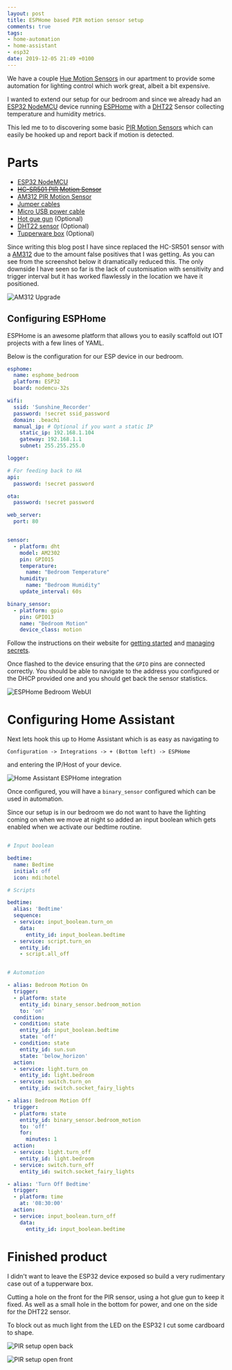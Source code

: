 ```yaml
---
layout: post
title: ESPHome based PIR motion sensor setup
comments: true
tags:
- home-automation
- home-assistant
- esp32
date: 2019-12-05 21:49 +0100
---
```

We have a couple [Hue Motion Sensors][0] in our apartment to provide some automation for lighting control which work great, albeit a bit expensive.

I wanted to extend our setup for our bedroom and since we already had an [ESP32 NodeMCU][1] device running [ESPHome][2] with a [DHT22][3] Sensor collecting temperature and humidity metrics.

This led me to to discovering some basic [PIR Motion Sensors][11] which can easily be hooked up and report back if motion is detected.

# Parts

- [ESP32 NodeMCU][1]
- ~~[HC-SR501 PIR Motion Sensor][4]~~
- [AM312 PIR Motion Sensor][11]
- [Jumper cables][5]
- [Micro USB power cable][8]
- [Hot gue gun][6] (Optional)
- [DHT22 sensor][3] (Optional)
- [Tupperware box][7] (Optional)

Since writing this blog post I have since replaced the HC-SR501 sensor with a [AM312][11] due to the amount false positives that I was getting. As you can see from the screenshot below it dramatically reduced this. The only downside I have seen so far is the lack of customisation with sensitivity and trigger interval but it has worked flawlessly in the location we have it positioned. 

![AM312 Upgrade](/assets/img/posts/am312-ha-upgrade.jpg)

## Configuring ESPHome

ESPHome is an awesome platform that allows you to easily scaffold out IOT projects with a few lines of YAML.

Below is the configuration for our ESP device in our bedroom.

```yaml
esphome:
  name: esphome_bedroom
  platform: ESP32
  board: nodemcu-32s

wifi:
  ssid: 'Sunshine_Recorder'
  password: !secret ssid_password
  domain: .beachi
  manual_ip: # Optional if you want a static IP
    static_ip: 192.168.1.104
    gateway: 192.168.1.1
    subnet: 255.255.255.0

logger:

# For feeding back to HA
api:
  password: !secret password

ota:
  password: !secret password

web_server:
  port: 80


sensor:
  - platform: dht
    model: AM2302
    pin: GPIO15
    temperature:
      name: "Bedroom Temperature"
    humidity:
      name: "Bedroom Humidity"
    update_interval: 60s

binary_sensor:
  - platform: gpio
    pin: GPIO13
    name: "Bedroom Motion"
    device_class: motion

```

Follow the instructions on their website for [getting started][9] and [managing secrets][10].

Once flashed to the device ensuring that the `GPIO` pins are connected correctly. You should be able to navigate to the address you configured or the DHCP provided one and you should get back the sensor statistics.

![ESPHome Bedroom WebUI](/assets/img/posts/esphome-bedroom-sensor-pir.png)


# Configuring Home Assistant

Next lets hook this up to Home Assistant which is as easy as navigating to

```
Configuration -> Integrations -> + (Bottom left) -> ESPHome
```

and entering the IP/Host of your device.

![Home Assistant ESPHome integration](/assets/img/posts/ha-esphome-integration.png)

Once configured, you will have a `binary_sensor` configured which can be used in automation.

Since our setup is in our bedroom we do not want to have the lighting coming on when we move at night so added an input boolean which gets enabled when we activate our bedtime routine.


```yaml

# Input boolean

bedtime:
  name: Bedtime
  initial: off
  icon: mdi:hotel

# Scripts

bedtime:
  alias: 'Bedtime'
  sequence:
  - service: input_boolean.turn_on
    data:
      entity_id: input_boolean.bedtime
  - service: script.turn_on
    entity_id:
    - script.all_off


# Automation

- alias: Bedroom Motion On
  trigger:
  - platform: state
    entity_id: binary_sensor.bedroom_motion
    to: 'on'
  condition:
  - condition: state
    entity_id: input_boolean.bedtime
    state: 'off'
  - condition: state
    entity_id: sun.sun
    state: 'below_horizon'
  action:
  - service: light.turn_on
    entity_id: light.bedroom
  - service: switch.turn_on
    entity_id: switch.socket_fairy_lights

- alias: Bedroom Motion Off
  trigger:
  - platform: state
    entity_id: binary_sensor.bedroom_motion
    to: 'off'
    for:
      minutes: 1
  action:
  - service: light.turn_off
    entity_id: light.bedroom
  - service: switch.turn_off
    entity_id: switch.socket_fairy_lights

- alias: 'Turn Off Bedtime'
  trigger:
  - platform: time
    at: '08:30:00'
  action:
  - service: input_boolean.turn_off
    data:
      entity_id: input_boolean.bedtime
```

# Finished product

I didn't want to leave the ESP32 device exposed so build a very rudimentary case out of a tupperware box.

Cutting a hole on the front for the PIR sensor, using a hot glue gun to keep it fixed. As well as a small hole in the bottom for power, and one on the side for the DHT22 sensor.

To block out as much light from the LED on the ESP32 I cut some cardboard to shape.

![PIR setup open back](/assets/img/posts/pir-setup-open-back.jpg)

![PIR setup open front](/assets/img/posts/pir-setup-open-front.jpg)


[0]: https://www.amazon.de/exec/obidos/ASIN/B0748NCMNW/hexagon05-21/
[1]: https://www.amazon.de/exec/obidos/ASIN/B071P98VTG/hexagon05-21/
[2]: https://esphome.io/
[3]: https://www.amazon.de/exec/obidos/ASIN/B01DB8JH4M/hexagon05-21/
[4]: https://www.amazon.de/exec/obidos/ASIN/B07V9GFHFW/hexagon05-21/
[5]: https://www.amazon.de/exec/obidos/ASIN/B074P726ZR/hexagon05-21/
[6]: https://www.amazon.de/exec/obidos/ASIN/B06VWT71FG/hexagon05-21/
[7]: https://www.amazon.de/exec/obidos/ASIN/B0000AN4CI/hexagon05-21/
[8]: https://www.amazon.de/exec/obidos/ASIN/B07232M876/hexagon05-21/
[9]: https://esphome.io/guides/getting_started_command_line.html
[10]: https://esphome.io/guides/faq.html?highlight=secrets
[11]: https://www.amazon.de/exec/obidos/ASIN/B07RJQMD9G/hexagon05-21/